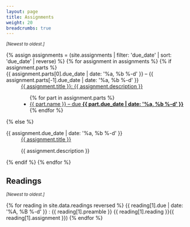 ```yaml
---
layout: page
title: Assignments
weight: 20
breadcrumbs: true
---
```


<i><small>[Newest to oldest.]</small></i>

<dl>
{% assign assignments = (site.assignments | filter: 'due_date' | sort: 'due_date' | reverse) %}
{% for assignment in assignments %}
{% if assignment.parts %}

<dt>{{ assignment.parts[0].due_date | date: '%a, %b %-d' }} – {{ assignment.parts[-1].due_date | date: '%a, %b %-d' }}</dt>
<dd><a href="{{ assignment.url }}">{{ assignment.title }}: {{ assignment.description }}</a><ul>
{% for part in assignment.parts %}
  <li><a href="{{ assignment.url }}#{{ part.tag }}">{{ part.name }} – due <b>{{ part.due_date | date: '%a, %b %-d' }}</b></a></li>
{% endfor %}
</ul></dd>

{% else %}

<dt>{{ assignment.due_date | date: '%a, %b %-d' }}</dt>
<dd><a href="{{ assignment.url }}">{{ assignment.title }}</a>
<p>{{ assignment.description }}</p></dd>

{% endif %}
{% endfor %}
</dl>


## Readings

<i><small>[Newest to oldest.]</small></i>

{% for reading in site.data.readings reversed %}
{{ reading[1].due | date: '%A, %B %-d' }}
: {{ reading[1].preamble }} {{ reading[1].reading }}{{ reading[1].assignment }})
{% endfor %}
